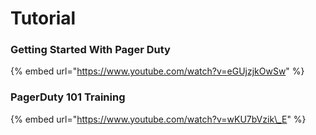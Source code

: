 # Tutorial

### Getting Started With Pager Duty

{% embed url="https://www.youtube.com/watch?v=eGUjzjkOwSw" %}

### PagerDuty 101 Training

{% embed url="https://www.youtube.com/watch?v=wKU7bVzik\_E" %}



